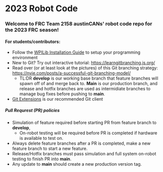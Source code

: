 # 2023 Robot Code 

### Welcome to FRC Team 2158 austinCANs' robot code repo for the 2023 FRC season!

#### For students/contributors:
- Follow the [WPILib Installation Guide](https://docs.wpilib.org/en/stable/docs/zero-to-robot/step-2/wpilib-setup.html) to setup your programming environment
- New to Git? Try out  interactive tutorial: https://learngitbranching.js.org/
- Read over (or at least look at the pictures) of this Git branching strategy:  https://nvie.com/posts/a-successful-git-branching-model/
	- TL:DR **develop** is our working base branch that feature branches will spawn off of and merge back to.  **Main** is our production branch, and release and hotfix branches are used as intermidiate branches to manage bug fixes before pushing to **main**.
- [Git Extensions](https://gitextensions.github.io/) is our recommended Git client

##### Pull Requrest (PR) policies
- Simulation of feature required before starting PR from feature branch to **develop**, 
	- On-robot testing will be required before PR is completed if hardware is available to test on.
- Always delete feature branches after a PR is completed, make a new feature branch to start a new feature.
- Release/Hotfix branches must pass simulation and full system on-robot testing to finish PR into **main**. 
- Any update to **main** should create a new production version tag.
